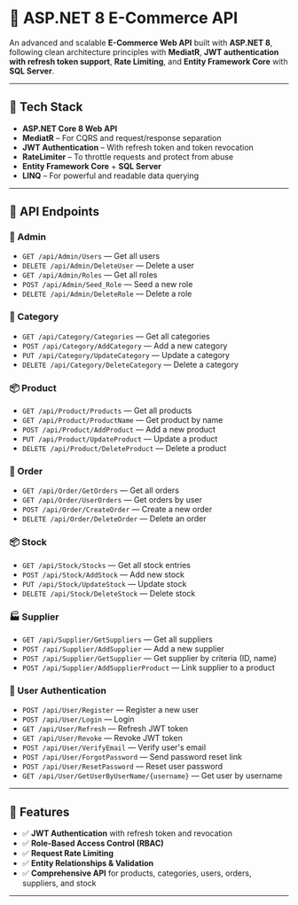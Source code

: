 # 🛒 ASP.NET 8 E-Commerce API

An advanced and scalable **E-Commerce Web API** built with **ASP.NET 8**, following clean architecture principles with **MediatR**, **JWT authentication with refresh token support**, **Rate Limiting**, and **Entity Framework Core** with **SQL Server**.

---

## 🔧 Tech Stack

- **ASP.NET Core 8 Web API**
- **MediatR** – For CQRS and request/response separation
- **JWT Authentication** – With refresh token and token revocation
- **RateLimiter** – To throttle requests and protect from abuse
- **Entity Framework Core** + **SQL Server**
- **LINQ** – For powerful and readable data querying

---

## 📑 API Endpoints

### 🔐 Admin
- `GET /api/Admin/Users` — Get all users  
- `DELETE /api/Admin/DeleteUser` — Delete a user  
- `GET /api/Admin/Roles` — Get all roles  
- `POST /api/Admin/Seed_Role` — Seed a new role  
- `DELETE /api/Admin/DeleteRole` — Delete a role  

### 📂 Category
- `GET /api/Category/Categories` — Get all categories  
- `POST /api/Category/AddCategory` — Add a new category  
- `PUT /api/Category/UpdateCategory` — Update a category  
- `DELETE /api/Category/DeleteCategory` — Delete a category  

### 📦 Product
- `GET /api/Product/Products` — Get all products  
- `GET /api/Product/ProductName` — Get product by name  
- `POST /api/Product/AddProduct` — Add a new product  
- `PUT /api/Product/UpdateProduct` — Update a product  
- `DELETE /api/Product/DeleteProduct` — Delete a product  

### 📑 Order
- `GET /api/Order/GetOrders` — Get all orders  
- `GET /api/Order/UserOrders` — Get orders by user  
- `POST /api/Order/CreateOrder` — Create a new order  
- `DELETE /api/Order/DeleteOrder` — Delete an order  

### 📦 Stock
- `GET /api/Stock/Stocks` — Get all stock entries  
- `POST /api/Stock/AddStock` — Add new stock  
- `PUT /api/Stock/UpdateStock` — Update stock  
- `DELETE /api/Stock/DeleteStock` — Delete stock  

### 🏭 Supplier
- `GET /api/Supplier/GetSuppliers` — Get all suppliers  
- `POST /api/Supplier/AddSupplier` — Add a new supplier  
- `POST /api/Supplier/GetSupplier` — Get supplier by criteria (ID, name)  
- `POST /api/Supplier/AddSupplierProduct` — Link supplier to a product  

### 👤 User Authentication
- `POST /api/User/Register` — Register a new user  
- `POST /api/User/Login` — Login  
- `GET /api/User/Refresh` — Refresh JWT token  
- `GET /api/User/Revoke` — Revoke JWT token  
- `POST /api/User/VerifyEmail` — Verify user's email  
- `POST /api/User/ForgotPassword` — Send password reset link  
- `POST /api/User/ResetPassword` — Reset user password  
- `GET /api/User/GetUserByUserName/{username}` — Get user by username  

---

## 📌 Features

- ✅ **JWT Authentication** with refresh token and revocation  
- ✅ **Role-Based Access Control (RBAC)**  
- ✅ **Request Rate Limiting**  
- ✅ **Entity Relationships & Validation**  
- ✅ **Comprehensive API** for products, categories, users, orders, suppliers, and stock  

---

